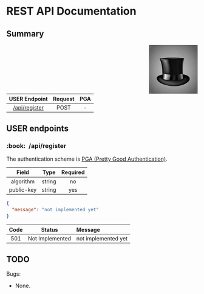 # REST API Documentation

## Summary

<img align="right" width="128px" src="../.media/homburg.png">

| USER Endpoint                | Request | PGA |
|:----------------------------:|:-------:|:---:|
| [/api/register](#register)   | POST    | -   |

## USER endpoints

<h3 id="register">
:book:&nbsp;&nbsp/api/register
</h3>

The authentication scheme is [PGA (Pretty Good Authentication)](./PGA-en.md).  

| Field       | Type    | Required |
|:-----------:|:-------:|:--------:|
| algorithm   | string  | no | 
| public-key  | string  | yes |

```json
{
  "message": "not implemented yet"
}
```

| Code | Status         | Message |
|:----:|:--------------:|:--------|
| 501  | Not Implemented | not implemented yet |

## TODO

Bugs:

- None.
